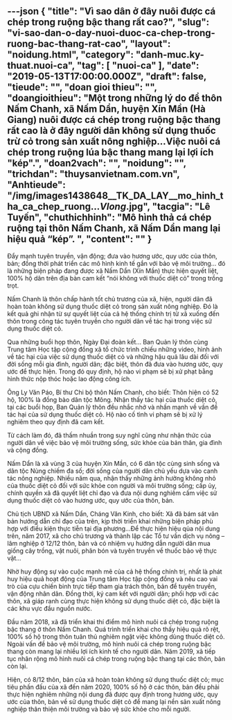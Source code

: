 ---json
{
    "title": "Vì sao dân ở đây nuôi được cá chép trong ruộng bậc thang rất cao?",
    "slug": "vi-sao-dan-o-day-nuoi-duoc-ca-chep-trong-ruong-bac-thang-rat-cao",
    "layout": "noidung.html",
    "category": "danh-muc.ky-thuat.nuoi-ca",
    "tag": [
        "nuoi-ca"
    ],
    "date": "2019-05-13T17:00:00.000Z",
    "draft": false,
    "tieude": "",
    "doan gioi thieu": "",
    "doangioithieu": "Một trong những lý do để thôn Nấm Chanh, xã Nấm Dẩn, huyện Xín Mần (Hà Giang) nuôi được cá chép trong ruộng bậc thang rất cao là ở đây người dân không sử dụng thuốc trừ cỏ trong sản xuất nông nghiệp...Việc nuôi cá chép trong ruộng lúa bậc thang mang lại lợi ích \"kép\".",
    "doan2vach": "",
    "noidung": "",
    "trichdan": "thuysanvietnam.com.vn",
    "Anhtieude": "/img/images1438648__TK_DA_LAY__mo_hinh_tha_ca_chep_ruong..._Vlong_.jpg",
    "tacgia": "Lê Tuyến",
    "chuthichhinh": "Mô hình thả cá chép ruộng tại thôn Nấm Chanh, xã Nấm Dẩn mang lại hiệu quả “kép”. ",
    "__content__": ""
}
---
<p>Đẩy mạnh tuy&ecirc;n truyền, vận động; đưa v&agrave;o hương ước, quy ước của th&ocirc;n, bản; đồng thời ph&aacute;t triển c&aacute;c m&ocirc; h&igrave;nh kinh tế gắn với bảo vệ m&ocirc;i trường&hellip; đ&oacute; l&agrave; những biện ph&aacute;p đang được x&atilde; Nấm Dẩn (X&iacute;n Mần) thực hiện quyết liệt, 100% hộ d&acirc;n tr&ecirc;n địa b&agrave;n cam kết &ldquo;n&oacute;i kh&ocirc;ng với thuốc diệt cỏ&rdquo; trong trồng trọt.</p>

<p>Nấm Chanh l&agrave; th&ocirc;n chấp h&agrave;nh tốt chủ trương của x&atilde;, hiện, người d&acirc;n đ&atilde; ho&agrave;n to&agrave;n kh&ocirc;ng sử dụng thuốc diệt cỏ&nbsp;trong sản xuất n&ocirc;ng nghiệp. Đ&oacute; l&agrave; kết quả ghi nhận từ sự quyết liệt của cả hệ thống ch&iacute;nh trị từ x&atilde; xuống đến th&ocirc;n trong c&ocirc;ng t&aacute;c tuy&ecirc;n truyền cho người d&acirc;n về t&aacute;c hại trong việc sử dụng thuốc diệt cỏ.</p>

<p>Qua những buổi họp th&ocirc;n, Ng&agrave;y Đại đo&agrave;n kết&hellip; Ban Quản l&yacute; th&ocirc;n c&ugrave;ng Trung t&acirc;m Học tập cộng đồng x&atilde; tổ chức tr&igrave;nh chiếu những video, h&igrave;nh ảnh về t&aacute;c hại của việc sử dụng thuốc diệt cỏ&nbsp;v&agrave; những hậu quả l&acirc;u d&agrave;i đối với đời sống mỗi gia đ&igrave;nh, người d&acirc;n; đặc biệt, th&ocirc;n đ&atilde; đưa v&agrave;o hương ước, quy ước để thực hiện. Trong đ&oacute; quy định, hộ n&agrave;o vi phạm sẽ bị xử phạt bằng h&igrave;nh thức nộp th&oacute;c hoặc lao động c&ocirc;ng &iacute;ch.</p>

<p>&Ocirc;ng Ly Văn P&aacute;o, B&iacute; thư Chi bộ th&ocirc;n Nấm Chanh, cho biết: Th&ocirc;n hiện c&oacute; 52 hộ, 100% l&agrave; đồng b&agrave;o d&acirc;n tộc M&ocirc;ng. Nhận thấy t&aacute;c hại của thuốc diệt cỏ, tại c&aacute;c buổi họp, Ban Quản l&yacute; th&ocirc;n đều nhắc nhở v&agrave; nhấn mạnh về vấn đề t&aacute;c hại của sử dụng thuốc diệt cỏ. Hộ n&agrave;o cố t&igrave;nh vi phạm sẽ bị xử l&yacute; nghi&ecirc;m theo quy định đ&atilde; cam kết.</p>

<p>Từ c&aacute;ch l&agrave;m đ&oacute;, đ&atilde; thấm nhuần trong suy nghĩ cũng như nhận thức của người d&acirc;n về việc bảo vệ m&ocirc;i trường sống, sức khỏe của bản th&acirc;n, gia đ&igrave;nh v&agrave; cộng đồng.&nbsp;</p>

<p>Nấm Dẩn l&agrave; x&atilde; v&ugrave;ng 3 của huyện X&iacute;n Mần, c&oacute; 6 d&acirc;n tộc c&ugrave;ng sinh sống v&agrave; d&acirc;n tộc N&ugrave;ng chiếm đa số; đời sống của người d&acirc;n chủ yếu dựa v&agrave;o canh t&aacute;c n&ocirc;ng nghiệp. Nhiều năm qua, nhận thấy những ảnh hưởng kh&ocirc;ng nhỏ của thuốc diệt cỏ&nbsp;đối với sức khỏe con người v&agrave; m&ocirc;i trường sống; cấp ủy, ch&iacute;nh quyền x&atilde; đ&atilde; quyết liệt chỉ đạo v&agrave; đưa nội dung nghi&ecirc;m cấm việc sử dụng thuốc diệt cỏ v&agrave;o hương ước, quy ước của th&ocirc;n, bản.</p>

<p>Chủ tịch UBND x&atilde; Nấm Dẩn, Ch&aacute;ng Văn Kinh, cho biết: X&atilde; đ&atilde; b&aacute;m s&aacute;t văn bản hướng dẫn chỉ đạo của tr&ecirc;n, kịp thời triển khai những biện ph&aacute;p ph&ugrave; hợp với điều kiện thực tiễn tại địa phương&hellip;Để thực hiện hiệu qủa nội dung tr&ecirc;n, năm 2017, x&atilde; cho chủ trương v&agrave; th&agrave;nh lập c&aacute;c Tổ tư vấn dịch vụ n&ocirc;ng &ndash; l&acirc;m nghiệp ở 12/12 th&ocirc;n, bản v&agrave; c&oacute; nhiệm vụ hướng dẫn người d&acirc;n mua giống c&acirc;y trồng, vật nu&ocirc;i, ph&acirc;n b&oacute;n v&agrave; tuy&ecirc;n truyền về thuốc bảo vệ thực vật...</p>

<p>Nhờ huy động sự v&agrave;o cuộc mạnh mẽ của cả hệ thống ch&iacute;nh trị, nhất l&agrave; ph&aacute;t huy hiệu quả hoạt động của Trung t&acirc;m Học tập cộng đồng v&agrave; n&ecirc;u cao vai tr&ograve; của cựu chiến binh trực tiếp tham gia tr&aacute;ch th&ocirc;n, bản để tuy&ecirc;n truyền, vận động nh&acirc;n d&acirc;n. Đồng thời, k&yacute; cam kết với người d&acirc;n; phối hợp với c&aacute;c th&ocirc;n, x&atilde; gi&aacute;p ranh c&ugrave;ng thực hiện kh&ocirc;ng sử dụng thuốc diệt cỏ, đặc biệt l&agrave; c&aacute;c khu vực đầu nguồn nước.</p>

<p>Đầu năm 2018, x&atilde; đ&atilde; triển khai th&iacute; điểm m&ocirc; h&igrave;nh nu&ocirc;i c&aacute; ch&eacute;p trong ruộng bậc thang ở th&ocirc;n Nấm Chanh. Qu&aacute; tr&igrave;nh triển khai cho thấy hiệu quả r&otilde; rệt, 100% số hộ trong th&ocirc;n tu&acirc;n thủ nghi&ecirc;m ngặt việc kh&ocirc;ng d&ugrave;ng thuốc diệt cỏ. Ngo&agrave;i vấn đề bảo vệ m&ocirc;i trường, m&ocirc; h&igrave;nh nu&ocirc;i c&aacute; ch&eacute;p trong ruộng bậc thang&nbsp;c&ograve;n mang lại nhiều lợi &iacute;ch kinh tế cho người d&acirc;n. Năm 2019, x&atilde; tiếp tục nh&acirc;n rộng m&ocirc; h&igrave;nh nu&ocirc;i c&aacute; ch&eacute;p trong ruộng bậc thang&nbsp;tại c&aacute;c th&ocirc;n, bản c&ograve;n lại.</p>

<p>Hiện, c&oacute; 8/12 th&ocirc;n, bản của x&atilde; ho&agrave;n to&agrave;n kh&ocirc;ng sử dụng thuốc diệt cỏ; mục ti&ecirc;u phấn đấu của x&atilde; đến năm 2020, 100% số hộ ở c&aacute;c th&ocirc;n, bản đều phải thực hiện nghi&ecirc;m những nội dung đ&atilde; được quy định trong hương ước, quy ước của th&ocirc;n, bản về sử dụng thuốc diệt cỏ&nbsp;để mang lại nền sản xuất n&ocirc;ng nghiệp th&acirc;n thiện m&ocirc;i trường v&agrave; bảo vệ sức khỏe cho mỗi người.</p>
